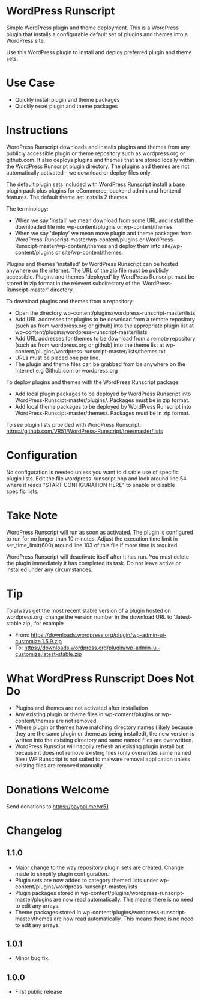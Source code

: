 # WordPress Runscript
Simple WordPress plugin and theme deployment. This is a WordPress plugin that installs a configurable default set of plugins and themes into a WordPress site.

Use this WordPress plugin to install and deploy preferred plugin and theme sets.

# Use Case
* Quickly install plugin and theme packages
* Quickly reset plugin and theme packages

# Instructions
WordPress Runscript downloads and installs plugins and themes from any publicly accessible plugin or theme repository such as wordpress.org or github.com. It also deploys plugins and themes that are stored locally within the WordPress Runscript plugin directory. The plugins and themes are not automatically activated - we download or deploy files only.

The default plugin sets included with WordPress Runscript install a base plugin pack plus plugins for eCommerce, backend admin and frontend features. The default theme set installs 2 themes.

The terminology:

* When we say 'install' we mean download from some URL and install the downloaded file into wp-content/plugins or wp-content/themes
* When we say 'deploy' we mean move plugin and theme packages from WordPress-Runscript-master/wp-content/plugins or WordPress-Runscipt-master/wp-content/themes and deploy them into site/wp-content/plugins or site/wp-content/themes.

Plugins and themes 'installed' by WordPress Runscript can be hosted anywhere on the internet. The URL of the zip file must be publicly accessible.
Plugins and themes 'deployed' by WordPress Runscript must be stored in zip format in the relevent subdirectory of the 'WordPress-Runscipt-master' directory.

To download plugins and themes from a repository:

* Open the directory wp-content/plugins/wordpress-runscript-master/lists
* Add URL addresses for plugins to be download from a remote repository (such as from wordpress.org or github) into the appropriate plugin list at wp-content/plugins/wordpress-runscript-master/lists
* Add URL addresses for themes to be download from a remote repository (such as from wordpress.org or github) into the theme list at wp-content/plugins/wordpress-runscript-master/lists/themes.txt
* URLs must be placed one per line.
* The plugin and theme files can be grabbed from be anywhere on the Internet e.g Github.com or wordpress.org

To deploy plugins and themes with the WordPress Runscript package:

* Add local plugin packages to be deployed by WordPress Runscript into WordPress-Runscipt-master/plugins/. Packages must be in zip format.
* Add local theme packages to be deployed by WordPress Runscript into WordPress-Runscipt-master/themes/. Packages must be in zip format.

To see plugin lists provided with WordPress Runscript: https://github.com/VR51/WordPress-Runscript/tree/master/lists

# Configuration
No configuration is needed unless you want to disable use of specific plugin lists. Edit the file wordpress-runscript.php and look around line 54 where it reads "START CONFIGURATION HERE" to enable or disable specific lists.

# Take Note
WordPress Runscript will run as soon as activated. The plugin is configured to run for no longer than 10 minutes. Adjust the execution time limit in set_time_limit(600) around line 103 of this file if more time is required.

WordPress Runscript will deactivate itself after it has run. You must delete the plugin immediately it has completed its task. Do not leave active or installed under any circumstances.

# Tip
To always get the most recent stable version of a plugin hosted on wordpress.org, change the version number in the download URL to '.latest-stable.zip', for example

* From: https://downloads.wordpress.org/plugin/wp-admin-ui-customize.1.5.9.zip
* To:  https://downloads.wordpress.org/plugin/wp-admin-ui-customize.latest-stable.zip

# What WordPress Runscript Does Not Do
* Plugins and themes are not activated after installation
* Any existing plugin or theme files in wp-content/plugins or wp-content/themes are not removed.
* Where plugin or themes have matching directory names (likely because they are the same plugin or theme as being installed), the new version is written into the existing directory and same named files are overwritten.
* WordPress Runscipt will happily refresh an existing plugin install but because it does not remove existing files (only overwrites same named files) WP Runscript is not suited to malware removal application unless existing files are removed manually.

# Donations Welcome
Send donations to https://paypal.me/vr51

# Changelog

## 1.1.0
- Major change to the way repository plugin sets are created. Change made to simplify plugin configuration.
- Plugin sets are now added to category themed lists under wp-content/plugins/wordpress-runscript-master/lists
- Plugin packages stored in wp-content/plugins/wordpress-runscript-master/plugins are now read automatically. This means there is no need to edit any arrays.
- Theme packages stored in wp-content/plugins/wordpress-runscript-master/themes are now read automatically. This means there is no need to edit any arrays.

## 1.0.1
- Minor bug fix.

## 1.0.0
- First public release